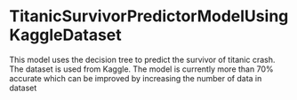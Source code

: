 # TitanicSurvivorPredictorModelUsingKaggleDataset

This model uses the decision tree to predict the survivor of titanic crash.
The dataset is used from Kaggle.
The model is currently more than 70% accurate which can be improved by increasing the number of data in dataset
